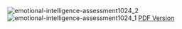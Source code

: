 ![emotional-intelligence-assessment1024_2](https://github.com/theSam1998/Ops-Reading-Notes/assets/123232378/0a053698-06ec-49c0-8971-c9a4f22d6100)
![emotional-intelligence-assessment1024_1](https://github.com/theSam1998/Ops-Reading-Notes/assets/123232378/1474060e-6dd0-4ce5-8622-2c6fe2250fcb)
[PDF Version](https://github.com/theSam1998/Ops-Reading-Notes/files/12022109/emotional-intelligence-assessment.pdf)
